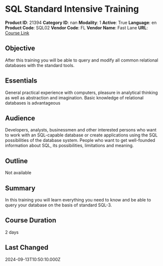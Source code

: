 # SQL Standard Intensive Training

**Product ID**: 21394
**Category ID**: nan
**Modality**: 1
**Active**: True
**Language**: en
**Product Code**: SQL02
**Vendor Code**: FL
**Vendor Name**: Fast Lane
**URL**: [Course Link](https://www.fastlaneus.com/course/training-sql02)

## Objective
After this training you will be able to query and modify all common relational databases with the standard tools.

## Essentials
General practical experience with computers, pleasure in analytical thinking as well as abstraction and imagination. Basic knowledge of relational databases is advantageous

## Audience
Developers, analysts, businessmen and other interested persons who want to work with an SQL-capable database or create applications using the SQL possibilities of the database system. People who want to get well-founded information about SQL, its possibilities, limitations and meaning.

## Outline
Not available

## Summary
In this training you will learn everything you need to know and be able to query your database on the basis of standard SQL-3.

## Course Duration
2 days

## Last Changed
2024-09-13T10:50:10.000Z
